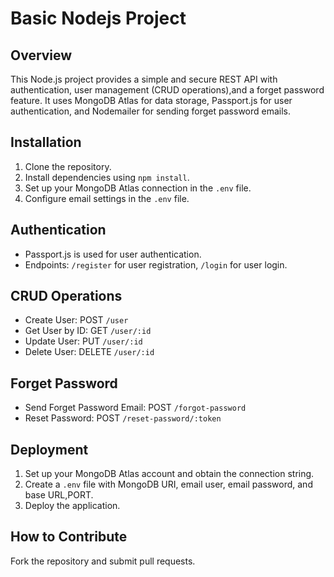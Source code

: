 # Basic Nodejs Project

## Overview
This Node.js project provides a simple and secure REST API with authentication, user management (CRUD operations),and a forget password feature. It uses MongoDB Atlas for data storage, Passport.js for user authentication, and Nodemailer for sending forget password emails.

## Installation
1. Clone the repository.
2. Install dependencies using `npm install`.
3. Set up your MongoDB Atlas connection in the `.env` file.
4. Configure email settings in the `.env` file.

## Authentication
- Passport.js is used for user authentication.
- Endpoints: `/register` for user registration, `/login` for user login.

## CRUD Operations
- Create User: POST `/user`
- Get User by ID: GET `/user/:id`
- Update User: PUT `/user/:id`
- Delete User: DELETE `/user/:id`

## Forget Password
- Send Forget Password Email: POST `/forgot-password`
- Reset Password: POST `/reset-password/:token`

## Deployment
1. Set up your MongoDB Atlas account and obtain the connection string.
2. Create a `.env` file with MongoDB URI, email user, email password, and base URL,PORT.
3. Deploy the application.

## How to Contribute
Fork the repository and submit pull requests.
